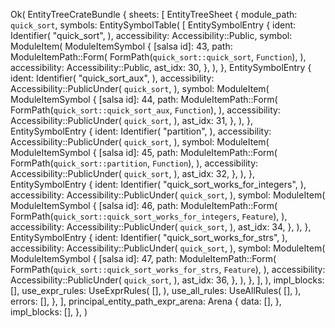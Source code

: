 Ok(
    EntityTreeCrateBundle {
        sheets: [
            EntityTreeSheet {
                module_path: `quick_sort`,
                symbols: EntitySymbolTable(
                    [
                        EntitySymbolEntry {
                            ident: Identifier(
                                "quick_sort",
                            ),
                            accessibility: Accessibility::Public,
                            symbol: ModuleItem(
                                ModuleItemSymbol {
                                    [salsa id]: 43,
                                    path: ModuleItemPath::Form(
                                        FormPath(`quick_sort::quick_sort`, `Function`),
                                    ),
                                    accessibility: Accessibility::Public,
                                    ast_idx: 30,
                                },
                            ),
                        },
                        EntitySymbolEntry {
                            ident: Identifier(
                                "quick_sort_aux",
                            ),
                            accessibility: Accessibility::PublicUnder(
                                `quick_sort`,
                            ),
                            symbol: ModuleItem(
                                ModuleItemSymbol {
                                    [salsa id]: 44,
                                    path: ModuleItemPath::Form(
                                        FormPath(`quick_sort::quick_sort_aux`, `Function`),
                                    ),
                                    accessibility: Accessibility::PublicUnder(
                                        `quick_sort`,
                                    ),
                                    ast_idx: 31,
                                },
                            ),
                        },
                        EntitySymbolEntry {
                            ident: Identifier(
                                "partition",
                            ),
                            accessibility: Accessibility::PublicUnder(
                                `quick_sort`,
                            ),
                            symbol: ModuleItem(
                                ModuleItemSymbol {
                                    [salsa id]: 45,
                                    path: ModuleItemPath::Form(
                                        FormPath(`quick_sort::partition`, `Function`),
                                    ),
                                    accessibility: Accessibility::PublicUnder(
                                        `quick_sort`,
                                    ),
                                    ast_idx: 32,
                                },
                            ),
                        },
                        EntitySymbolEntry {
                            ident: Identifier(
                                "quick_sort_works_for_integers",
                            ),
                            accessibility: Accessibility::PublicUnder(
                                `quick_sort`,
                            ),
                            symbol: ModuleItem(
                                ModuleItemSymbol {
                                    [salsa id]: 46,
                                    path: ModuleItemPath::Form(
                                        FormPath(`quick_sort::quick_sort_works_for_integers`, `Feature`),
                                    ),
                                    accessibility: Accessibility::PublicUnder(
                                        `quick_sort`,
                                    ),
                                    ast_idx: 34,
                                },
                            ),
                        },
                        EntitySymbolEntry {
                            ident: Identifier(
                                "quick_sort_works_for_strs",
                            ),
                            accessibility: Accessibility::PublicUnder(
                                `quick_sort`,
                            ),
                            symbol: ModuleItem(
                                ModuleItemSymbol {
                                    [salsa id]: 47,
                                    path: ModuleItemPath::Form(
                                        FormPath(`quick_sort::quick_sort_works_for_strs`, `Feature`),
                                    ),
                                    accessibility: Accessibility::PublicUnder(
                                        `quick_sort`,
                                    ),
                                    ast_idx: 36,
                                },
                            ),
                        },
                    ],
                ),
                impl_blocks: [],
                use_expr_rules: UseExprRules(
                    [],
                ),
                use_all_rules: UseAllRules(
                    [],
                ),
                errors: [],
            },
        ],
        principal_entity_path_expr_arena: Arena {
            data: [],
        },
        impl_blocks: [],
    },
)